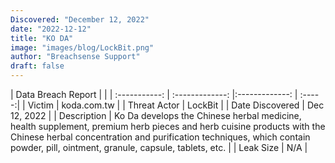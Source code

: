 ```yaml
---
Discovered: "December 12, 2022"
date: "2022-12-12"
title: "KO DA"
image: "images/blog/LockBit.png"
author: "Breachsense Support"
draft: false
---
```


| Data Breach Report           |              | 
| :-----------: | :-------------:     |:-------------:    | :-----:|
| Victim      | koda.com.tw      | 
| Threat Actor      | LockBit      | 
| Date Discovered      | Dec 12, 2022      | 
| Description      | Ko Da develops the Chinese herbal medicine, health supplement, premium herb pieces and herb cuisine products with the Chinese herbal concentration and purification techniques, which contain powder, pill, ointment, granule, capsule, tablets, etc.      | 
| Leak Size      | N/A      | 

